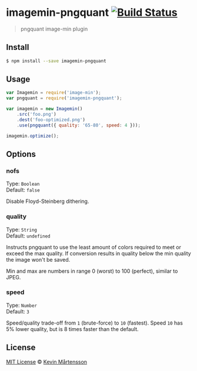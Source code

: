 # imagemin-pngquant [![Build Status](https://travis-ci.org/kevva/imagemin-pngquant.svg?branch=master)](https://travis-ci.org/kevva/imagemin-pngquant)

> pngquant image-min plugin

## Install

```bash
$ npm install --save imagemin-pngquant
```

## Usage

```js
var Imagemin = require('image-min');
var pngquant = require('imagemin-pngquant');

var imagemin = new Imagemin()
    .src('foo.png')
    .dest('foo-optimized.png')
    .use(pngquant({ quality: '65-80', speed: 4 }));

imagemin.optimize();
```

## Options

### nofs

Type: `Boolean`  
Default: `false`

Disable Floyd-Steinberg dithering.

### quality

Type: `String`  
Default: `undefined`

Instructs pngquant to use the least amount of colors required to meet or exceed 
the max quality. If conversion results in quality below the min quality the 
image won't be saved.

Min and max are numbers in range 0 (worst) to 100 (perfect), similar to JPEG.

### speed

Type: `Number`  
Default: `3`

Speed/quality trade-off from `1` (brute-force) to `10` (fastest). Speed `10` has 
5% lower quality, but is 8 times faster than the default.

## License

[MIT License](http://en.wikipedia.org/wiki/MIT_License) © [Kevin Mårtensson](https://github.com/kevva)
